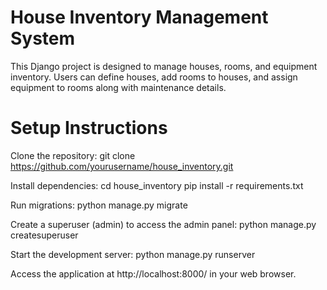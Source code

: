 # House Inventory Management System

This Django project is designed to manage houses, rooms, and equipment inventory. Users can define houses, add rooms to houses, and assign equipment to rooms along with maintenance details.

# Setup Instructions

Clone the repository:  git clone https://github.com/yourusername/house_inventory.git

Install dependencies:  cd house_inventory
pip install -r requirements.txt

Run migrations: python manage.py migrate


Create a superuser (admin) to access the admin panel:  python manage.py createsuperuser


Start the development server:   python manage.py runserver


Access the application at http://localhost:8000/ in your web browser.



